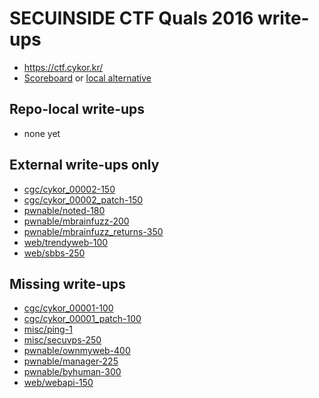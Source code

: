 # SECUINSIDE CTF Quals 2016 write-ups

* <https://ctf.cykor.kr/>
* [Scoreboard](https://ctf.cykor.kr/scoreboard) or [local alternative](TODOLOCAL)

## Repo-local write-ups

* none yet

## External write-ups only

* [cgc/cykor_00002-150](cgc/cykor_00002-150)
* [cgc/cykor_00002_patch-150](cgc/cykor_00002_patch-150)
* [pwnable/noted-180](pwnable/noted-180)
* [pwnable/mbrainfuzz-200](pwnable/mbrainfuzz-200)
* [pwnable/mbrainfuzz_returns-350](pwnable/mbrainfuzz_returns-350)
* [web/trendyweb-100](web/trendyweb-100)
* [web/sbbs-250](web/sbbs-250)

## Missing write-ups

* [cgc/cykor_00001-100](cgc/cykor_00001-100)
* [cgc/cykor_00001_patch-100](cgc/cykor_00001_patch-100)
* [misc/ping-1](misc/ping-1)
* [misc/secuvps-250](misc/secuvps-250)
* [pwnable/ownmyweb-400](pwnable/ownmyweb-400)
* [pwnable/manager-225](pwnable/manager-225)
* [pwnable/byhuman-300](pwnable/byhuman-300)
* [web/webapi-150](web/webapi-150)
